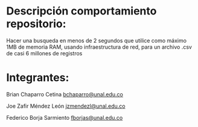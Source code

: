 # Descripción comportamiento repositorio:

Hacer una busqueda en menos de 2 segundos que utilice como máximo 1MB de memoria RAM, usando infraestructura de red, para un archivo .csv de casi 6 millones de registros

# Integrantes:

Brian Chaparro Cetina
bchaparro@unal.edu.co

Joe Zafir Méndez León
jzmendezl@unal.edu.co

Federico Borja Sarmiento
fborjas@unal.edu.co